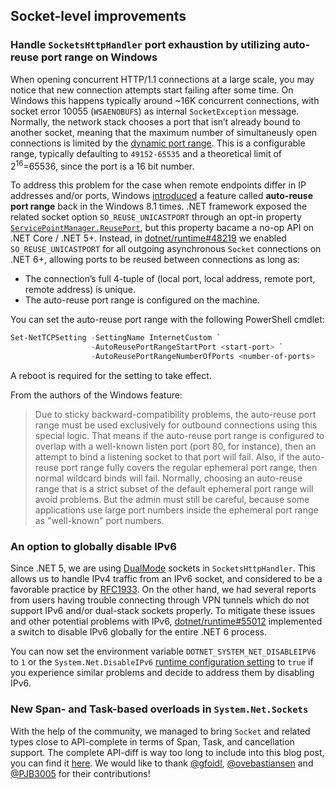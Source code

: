 ## Socket-level improvements

### Handle `SocketsHttpHandler` port exhaustion by utilizing auto-reuse port range on Windows
When opening concurrent HTTP/1.1 connections at a large scale, you may notice that new connection attempts start failing after some time. On Windows this happens typically around ~16K concurrent connections, with socket error 10055 (`WSAENOBUFS`) as internal `SocketException` message.
Normally, the network stack chooses a port that isn’t already bound to another socket, meaning that the maximum number of simultaneusly open connections is limited by the [dynamic port range](https://docs.microsoft.com/en-us/windows/client-management/troubleshoot-tcpip-port-exhaust#default-dynamic-port-range-for-tcpip).
This is a configurable range, typically defaulting to `49152-65535` and a theoretical limit of 2<sup>16</sup>=65536, since the port is a 16 bit number.

To address this problem for the case when remote endpoints differ in IP addresses and/or ports, Windows [introduced](https://support.microsoft.com/en-us/topic/reliability-and-scalability-improvements-in-tcp-ip-for-windows-8-1-and-windows-server-2012-r2-82b226f4-cadc-7676-67db-2195516b7956) a feature called **auto-reuse port range** back in the Windows 8.1 times. .NET framework exposed the related socket option `SO_REUSE_UNICASTPORT` through an opt-in property [`ServicePointManager.ReusePort`](https://docs.microsoft.com/en-us/dotnet/api/system.net.servicepointmanager.reuseport), but this property bacame a no-op API on .NET Core / .NET 5+. Instead, in [dotnet/runtime#48219](https://github.com/dotnet/runtime/issues/54903) we enabled `SO_REUSE_UNICASTPORT` for all outgoing asynchronous `Socket` connections on .NET 6+, allowing ports to be reused between connections as long as:
- The connection’s full 4-tuple of (local port, local address, remote port, remote address) is unique.
- The auto-reuse port range is configured on the machine.

You can set the auto-reuse port range with the following PowerShell cmdlet:

```powershell
Set-NetTCPSetting -SettingName InternetCustom `
                  -AutoReusePortRangeStartPort <start-port> `
                  -AutoReusePortRangeNumberOfPorts <number-of-ports>
```

A reboot is required for the setting to take effect.

From the authors of the Windows feature:

> Due to sticky backward-compatibility problems, the auto-reuse port range must be used exclusively for outbound connections using this special logic. That means if the auto-reuse port range is configured to overlap with a well-known listen port (port 80, for instance), then an attempt to bind a listening socket to that port will fail. Also, if the auto-reuse port range fully covers the regular ephemeral port range, then normal wildcard binds will fail. Normally, choosing an auto-reuse range that is a strict subset of the default ephemeral port range will avoid problems. But the admin must still be careful, because some applications use large port numbers inside the ephemeral port range as "well-known" port numbers.

### An option to globally disable IPv6

Since .NET 5, we are using [DualMode](https://docs.microsoft.com/en-us/dotnet/api/system.net.sockets.socket.dualmode) sockets in `SocketsHttpHandler`.
This allows us to handle IPv4 traffic from an IPv6 socket, and considered to be a favorable practice by [RFC1933](https://tools.ietf.org/html/rfc1933).
On the other hand, we had several reports from users having trouble connecting through VPN tunnels which do not support IPv6 and/or dual-stack sockets properly.
To mitigate these issues and other potential problems with IPv6,
[dotnet/runtime#55012](https://github.com/dotnet/runtime/pull/55012) implemented a switch to disable IPv6 globally for the entire .NET 6 process.

You can now set the environment variable `DOTNET_SYSTEM_NET_DISABLEIPV6` to `1` or the `System.Net.DisableIPv6` [runtime configuration setting](https://docs.microsoft.com/en-us/dotnet/core/run-time-config/) to `true` if you experience similar problems and decide to address them by disabling IPv6.

### New Span- and Task-based overloads in `System.Net.Sockets`

With the help of the community, we managed to bring `Socket` and related types close to API-complete in terms of Span, Task, and cancellation support.
The complete API-diff is  way too long to include into this blog post, you can find it [here](https://github.com/dotnet/core/blob/main/release-notes/6.0/api-diff/.Net/6.0.0_System.Net.Sockets.md).
We would like to thank [@gfoidl](https://github.com/gfoidl), [@ovebastiansen](https://github.com/ovebastiansen) and [@PJB3005](https://github.com/PJB3005) for their contributions!
